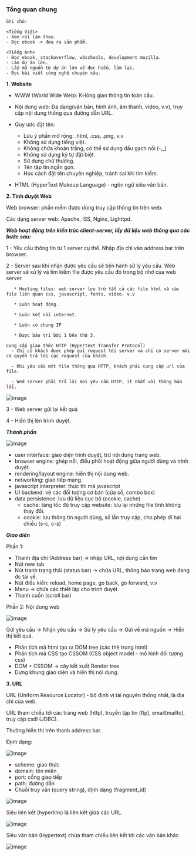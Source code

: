 ### Tổng quan chung

```
Ghi chú:

<Tiếng Việt>
- Xem rồi làm theo.
- Đọc ebook -> đưa ra sản phẩm.

<Tiếng Anh>
- Đọc ebook, stackoverflow, w3schools, development mozilla.
- Làm dự án lớn.
- Lấy mã nguồn từ dự án lớn về đọc hiểu, làm lại.
- Đọc bài viết công nghệ chuyên xâu.

```

**1. Website**

- WWW (World Wide Web): KHông gian thông tin toàn cầu.

- Nội dung web: Đa dạng(văn bản, hình ảnh, âm thanh, video, v.v), truy cập nội dung thông qua đường dẫn URL.

- Quy ước đặt tên:
  
   * Lưu ý phần mở rộng: .html, .css, .png, v.v
   * Không sử dụng tiếng việt.
   * Không chứa khoản trắng, có thể sử dụng dấu gạch nối (-,_)
   * Không sử dụng ký tự đặt biệt.
   * Sử dụng chữ thường.
   * Tên tập tin ngắn gọn.
   * Học cách đặt tên chuyên nghiệp, tránh sai khi tìm kiếm.

- HTML (HyperText Makeup Language) - ngôn ngữ siêu văn bản. 

**2. Tình duyệt Web**

Web browser: phần mềm được dùng truy cập thông tin trên web.

Các dạng server web: Apache, ISS, Nginx, Lighttpd.

**_Web hoạt động trên kiến trúc client-server, lấy dữ liệu web thông qua các bước sau:_**
 
 1 - Yêu cầu thông tin từ 1 server cụ thể. Nhập địa chỉ vào address bar trên browser.
 
 2 - Server sau khi nhận được yêu cầu sẽ tiến hành sử lý yêu cầu. Web server sẽ xử lý và tìm kiếm file được yêu cầu đó trong bộ nhớ của web server. 
       
       * Hosting files: web server lưu trữ tất cả các file html và các file liên quan css, javascript, fonts, video, v.v
       
       * Luôn hoạt động.
       
       * Luôn kết nối internet.
       
       * Luôn có chung IP
       
       * Được bảo trì bởi 1 bên thứ 3.
       
    Cung cấp giao thức HTTP (Hypertext Transfer Protocol) 
      - Chỉ có khách được phép gửi request tới server và chỉ có server mới có quyền trả lời các request của khách.

      - Khi yêu cầu một file thông qua HTTP, khách phải cung cấp url của file.

      - Wed server phải trả lời mọi yêu cầu HTTP, ít nhất với thông báo lỗi.
 
 ![image](https://user-images.githubusercontent.com/69178270/147213001-63a724eb-1e50-4d06-8786-0a5ddf2cba48.png)

 3 - Web server gửi lại kết quả
 
 4 - Hiển thị lên trình duyệt.
 
 **_Thành phần_**
 
 ![image](https://user-images.githubusercontent.com/69178270/147213475-674a0f75-14d7-4eba-8578-5b7057d97e93.png)

 - user interface: giao diện trình duyệt, trừ nội dung trang web.
 - browser engine: ghép nối, điều phối hoạt động giữa người dùng và trình duyệt.
 - rendering/layout engine: hiển thị nội dung web.
 - networking: giao tiếp mạng.
 - javascript interpreter: thực thi mã javascript
 - UI backend: vẽ các đối tượng cơ bản (cửa sổ, combo box)
 - data persistence: lưu dữ liệu cục bộ (cookie, cache)
      * cache: tăng tốc độ truy cập website: lưu lại những file tĩnh không thay đổi.
      * cookie: lưu thông tin người dùng, số lần truy cập, cho phép đi hai chiều (s-c, c-s)
   
 **_Giao diện_**
 
 Phần 1:
 
  - Thanh địa chỉ (Address bar) -> nhập URL, nội dung cần tìm
  - Nút new tab
  - Nút tranh trạng thái (status bar) -> chứa URL, thông báo trang web đang đc tải về.
  - Nút điều kiển: reload, home page, go back, go forward, v.v
  - Menu -> chứa các thiết lập cho trình duyệt.
  - Thanh cuồn (scroll bar)
 
 Phần 2: Nội dung web
 
 ![image](https://user-images.githubusercontent.com/69178270/147216605-d0603eaf-7381-492d-bf5b-c7d8351d7823.png)

Gửi yêu cầu -> Nhận yêu cầu -> Sử lý yêu cầu -> Gửi về mã nguồn -> Hiển thị kết quả.

 - Phân tích mã html tạo ra DOM tree (các thẻ trong html)
 - Phân tích mã CSS tạo CSSOM (CSS object model - mô hình đối tượng css)
 - DOM + CSSOM -> cây kết xuất Render tree.
 - Dựng khung giao diện và hiển thị nội dung.

**3. URL**

URL (Uniform Resource Locator) - bộ định vị tài nguyên thống nhất, là địa chỉ của web.

URL tham chiếu tới các trang web (http), truyền  tập tin (ftp), email(mailto), truy cập csdl (JDBC).

Thường hiển thị trên thanh address bar.

Định dạng:

![image](https://user-images.githubusercontent.com/69178270/147218312-1ad1b86b-bf2f-4042-ae89-d198ea32fdd1.png)

- scheme: giao thức
- domain: tên miền
- port: cổng giao tiếp
- path: đường dẫn
- Chuỗi truy vấn (query string), định dạng (fragment_id)

![image](https://user-images.githubusercontent.com/69178270/147218843-cc755e00-eac1-49fb-9122-67920c7c61fd.png)

Siêu liên kết (hyperlink) là liên kết giữa các URL.

![image](https://user-images.githubusercontent.com/69178270/147219032-ecf79d60-eff5-428a-98a3-b868bd1924bb.png)

Siêu văn bản (Hypertext) chứa tham chiếu liên kết tới các văn bản khác.

![image](https://user-images.githubusercontent.com/69178270/147219190-3824c40c-d07f-444b-b969-08d0144566f1.png)







